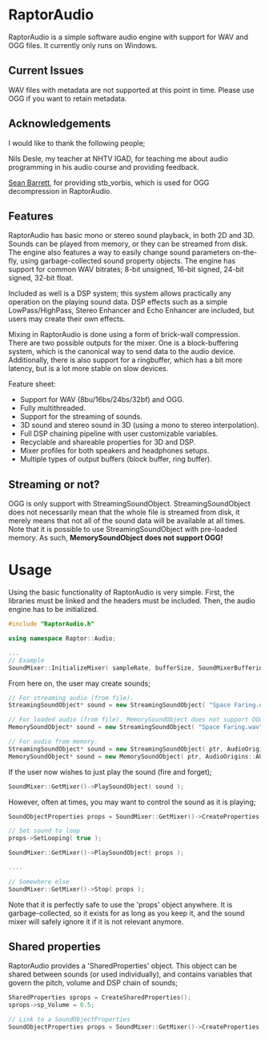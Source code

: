 RaptorAudio
===========

RaptorAudio is a simple software audio engine with support for WAV and OGG files. It currently only runs on Windows. 

Current Issues
--------------

WAV files with metadata are not supported at this point in time. Please use OGG if you want to retain metadata.

Acknowledgements
--------------
I would like to thank the following people;

Nils Desle, my teacher at NHTV IGAD, for teaching me about audio programming in his audio course and providing feedback.

<a href="http://www.nothings.org/">Sean Barrett</a>, for providing stb_vorbis, which is used for OGG decompression in RaptorAudio.

Features
--------

RaptorAudio has basic mono or stereo sound playback, in both 2D and 3D. Sounds can be played from memory, or they can be streamed from disk. The engine also features a way to easily change sound parameters on-the-fly, using garbage-collected sound property objects. The engine has support for common WAV bitrates; 8-bit unsigned, 16-bit signed, 24-bit signed, 32-bit float.

Included as well is a DSP system; this system allows practically any operation on the playing sound data. DSP effects such as a simple LowPass/HighPass, Stereo Enhancer and Echo Enhancer are included, but users may create their own effects.

Mixing in RaptorAudio is done using a form of brick-wall compression. There are two possible outputs for the mixer. One is a block-buffering system, which is the canonical way to send data to the audio device. Additionally, there is also support for a ringbuffer, which has a bit more latency, but is a lot more stable on slow devices.

Feature sheet:
- Support for WAV (8bu/16bs/24bs/32bf) and OGG.
- Fully multithreaded.
- Support for the streaming of sounds.
- 3D sound and stereo sound in 3D (using a mono to stereo interpolation).
- Full DSP chaining pipeline with user customizable variables.
- Recyclable and shareable properties for 3D and DSP.
- Mixer profiles for both speakers and headphones setups.
- Multiple types of output buffers (block buffer, ring buffer).

Streaming or not?
-------
OGG is only support with StreamingSoundObject. StreamingSoundObject does not necessarily mean that the whole file is streamed from disk, it merely means that not all of the sound data will be available at all times. Note that it is possible to use StreamingSoundObject with pre-loaded memory. As such, **MemorySoundObject does not support OGG!**

Usage
=======
Using the basic functionality of RaptorAudio is very simple. First, the libraries must be linked and the headers must be included. Then, the audio engine has to be initialized. 

```cpp
#include "RaptorAudio.h"

using namespace Raptor::Audio;

...
// Example
SoundMixer::InitializeMixer( sampleRate, bufferSize, SoundMixerBufferingModes::BUFFERING_BLOCKS, SoundMixerProfiles::SOUND_MIXER_SPEAKERS );
```

From here on, the user may create sounds;

```cpp
// For streaming audio (from file).
StreamingSoundObject* sound = new StreamingSoundObject( "Space Faring.ogg" );

// For loaded audio (from file). MemorySoundObject does not support OGG!
MemorySoundObject* sound = new StreamingSoundObject( "Space Faring.wav" );

// For audio from memory.
StreamingSoundObject* sound = new StreamingSoundObject( ptr, AudioOrigins::AUDIO_ORIGIN_OPENMEMORY, length );
MemorySoundObject* sound = new MemorySoundObject( ptr, AudioOrigins::AUDIO_ORIGIN_OPENMEMORY_POINT, length );
```

If the user now wishes to just play the sound (fire and forget);

```cpp
SoundMixer::GetMixer()->PlaySoundObject( sound );
```

However, often at times, you may want to control the sound as it is playing;

```cpp
SoundObjectProperties props = SoundMixer::GetMixer()->CreateProperties( sound );

// Set sound to loop
props->SetLooping( true );

SoundMixer::GetMixer()->PlaySoundObject( props );

....

// Somewhere else
SoundMixer::GetMixer()->Stop( props );
```

Note that it is perfectly safe to use the 'props' object anywhere. It is garbage-collected, so it exists for as long as you keep it, and the sound mixer will safely ignore it if it is not relevant anymore.

Shared properties
-----------------
RaptorAudio provides a 'SharedProperties' object. This object can be shared between sounds (or used individually), and contains variables that govern the pitch, volume and DSP chain of sounds;

```cpp
SharedProperties sprops = CreateSharedProperties();
sprops->sp_Volume = 0.5;

// Link to a SoundObjectProperties
SoundObjectProperties props = SoundMixer::GetMixer()->CreateProperties( sound, sprops );
```
